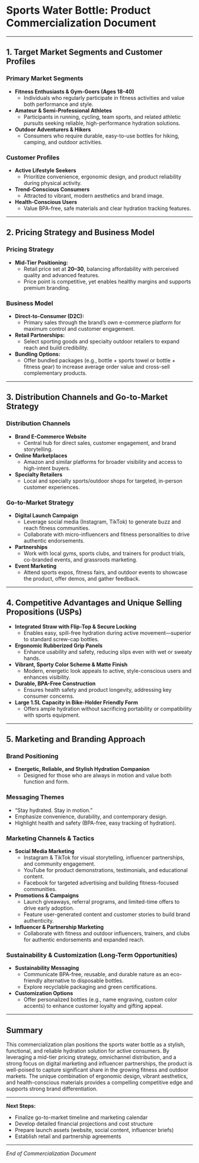 # Sports Water Bottle: Product Commercialization Document

---

## 1. Target Market Segments and Customer Profiles

### Primary Market Segments

- **Fitness Enthusiasts & Gym-Goers (Ages 18-40)**
  - Individuals who regularly participate in fitness activities and value both performance and style.
- **Amateur & Semi-Professional Athletes**
  - Participants in running, cycling, team sports, and related athletic pursuits seeking reliable, high-performance hydration solutions.
- **Outdoor Adventurers & Hikers**
  - Consumers who require durable, easy-to-use bottles for hiking, camping, and outdoor activities.

### Customer Profiles

- **Active Lifestyle Seekers**
  - Prioritize convenience, ergonomic design, and product reliability during physical activity.
- **Trend-Conscious Consumers**
  - Attracted to vibrant, modern aesthetics and brand image.
- **Health-Conscious Users**
  - Value BPA-free, safe materials and clear hydration tracking features.

---

## 2. Pricing Strategy and Business Model

### Pricing Strategy

- **Mid-Tier Positioning:**  
  - Retail price set at **$20–$30**, balancing affordability with perceived quality and advanced features.
  - Price point is competitive, yet enables healthy margins and supports premium branding.

### Business Model

- **Direct-to-Consumer (D2C):**
  - Primary sales through the brand’s own e-commerce platform for maximum control and customer engagement.
- **Retail Partnerships:**
  - Select sporting goods and specialty outdoor retailers to expand reach and build credibility.
- **Bundling Options:**
  - Offer bundled packages (e.g., bottle + sports towel or bottle + fitness gear) to increase average order value and cross-sell complementary products.

---

## 3. Distribution Channels and Go-to-Market Strategy

### Distribution Channels

- **Brand E-Commerce Website**
  - Central hub for direct sales, customer engagement, and brand storytelling.
- **Online Marketplaces**
  - Amazon and similar platforms for broader visibility and access to high-intent buyers.
- **Specialty Retailers**
  - Local and specialty sports/outdoor shops for targeted, in-person customer experiences.

### Go-to-Market Strategy

- **Digital Launch Campaign**
  - Leverage social media (Instagram, TikTok) to generate buzz and reach fitness communities.
  - Collaborate with micro-influencers and fitness personalities to drive authentic endorsements.
- **Partnerships**
  - Work with local gyms, sports clubs, and trainers for product trials, co-branded events, and grassroots marketing.
- **Event Marketing**
  - Attend sports expos, fitness fairs, and outdoor events to showcase the product, offer demos, and gather feedback.

---

## 4. Competitive Advantages and Unique Selling Propositions (USPs)

- **Integrated Straw with Flip-Top & Secure Locking**
  - Enables easy, spill-free hydration during active movement—superior to standard screw-cap bottles.
- **Ergonomic Rubberized Grip Panels**
  - Enhance usability and safety, reducing slips even with wet or sweaty hands.
- **Vibrant, Sporty Color Scheme & Matte Finish**
  - Modern, energetic look appeals to active, style-conscious users and enhances visibility.
- **Durable, BPA-Free Construction**
  - Ensures health safety and product longevity, addressing key consumer concerns.
- **Large 1.5L Capacity in Bike-Holder Friendly Form**
  - Offers ample hydration without sacrificing portability or compatibility with sports equipment.

---

## 5. Marketing and Branding Approach

### Brand Positioning

- **Energetic, Reliable, and Stylish Hydration Companion**
  - Designed for those who are always in motion and value both function and form.

### Messaging Themes

- “Stay hydrated. Stay in motion.”
- Emphasize convenience, durability, and contemporary design.
- Highlight health and safety (BPA-free, easy tracking of hydration).

### Marketing Channels & Tactics

- **Social Media Marketing**
  - Instagram & TikTok for visual storytelling, influencer partnerships, and community engagement.
  - YouTube for product demonstrations, testimonials, and educational content.
  - Facebook for targeted advertising and building fitness-focused communities.
- **Promotions & Campaigns**
  - Launch giveaways, referral programs, and limited-time offers to drive early adoption.
  - Feature user-generated content and customer stories to build brand authenticity.
- **Influencer & Partnership Marketing**
  - Collaborate with fitness and outdoor influencers, trainers, and clubs for authentic endorsements and expanded reach.

### Sustainability & Customization (Long-Term Opportunities)

- **Sustainability Messaging**
  - Communicate BPA-free, reusable, and durable nature as an eco-friendly alternative to disposable bottles.
  - Explore recyclable packaging and green certifications.
- **Customization Options**
  - Offer personalized bottles (e.g., name engraving, custom color accents) to enhance customer loyalty and gifting appeal.

---

## Summary

This commercialization plan positions the sports water bottle as a stylish, functional, and reliable hydration solution for active consumers. By leveraging a mid-tier pricing strategy, omnichannel distribution, and a strong focus on digital marketing and influencer partnerships, the product is well-poised to capture significant share in the growing fitness and outdoor markets. The unique combination of ergonomic design, vibrant aesthetics, and health-conscious materials provides a compelling competitive edge and supports strong brand differentiation.

---

**Next Steps:**  
- Finalize go-to-market timeline and marketing calendar  
- Develop detailed financial projections and cost structure  
- Prepare launch assets (website, social content, influencer briefs)  
- Establish retail and partnership agreements

---

*End of Commercialization Document*